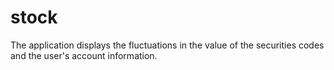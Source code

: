 # stock
 The application displays the fluctuations in the value of the securities codes and the user's account information.
